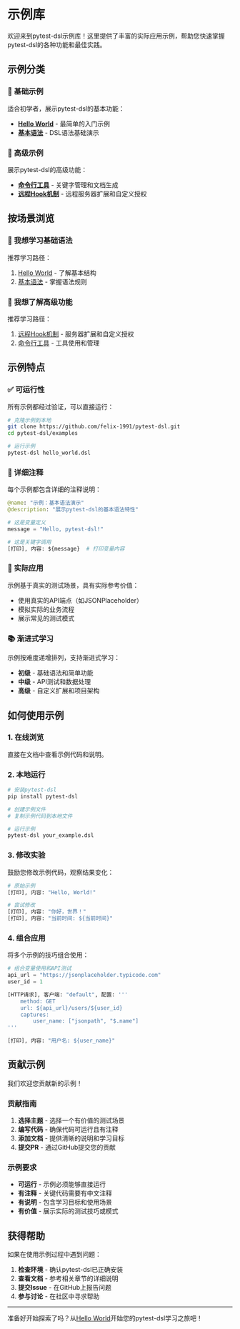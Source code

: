 # 示例库

欢迎来到pytest-dsl示例库！这里提供了丰富的实际应用示例，帮助您快速掌握pytest-dsl的各种功能和最佳实践。

## 示例分类

### 🚀 基础示例

适合初学者，展示pytest-dsl的基本功能：

- **[Hello World](./hello-world)** - 最简单的入门示例
- **[基本语法](./basic-syntax)** - DSL语法基础演示

### 🔧 高级示例

展示pytest-dsl的高级功能：

- **[命令行工具](./cli-tools)** - 关键字管理和文档生成
- **[远程Hook机制](./remote-hooks)** - 远程服务器扩展和自定义授权

## 按场景浏览

### 🎯 我想学习基础语法

推荐学习路径：
1. [Hello World](./hello-world) - 了解基本结构
2. [基本语法](./basic-syntax) - 掌握语法规则

### 🚀 我想了解高级功能

推荐学习路径：
1. [远程Hook机制](./remote-hooks) - 服务器扩展和自定义授权
2. [命令行工具](./cli-tools) - 工具使用和管理

## 示例特点

### ✅ 可运行性

所有示例都经过验证，可以直接运行：

```bash
# 克隆示例到本地
git clone https://github.com/felix-1991/pytest-dsl.git
cd pytest-dsl/examples

# 运行示例
pytest-dsl hello_world.dsl
```

### 📝 详细注释

每个示例都包含详细的注释说明：

```python
@name: "示例：基本语法演示"
@description: "展示pytest-dsl的基本语法特性"

# 这是变量定义
message = "Hello, pytest-dsl!"

# 这是关键字调用
[打印], 内容: ${message}  # 打印变量内容
```

### 🎯 实际应用

示例基于真实的测试场景，具有实际参考价值：

- 使用真实的API端点（如JSONPlaceholder）
- 模拟实际的业务流程
- 展示常见的测试模式

### 📚 渐进式学习

示例按难度递增排列，支持渐进式学习：

- **初级** - 基础语法和简单功能
- **中级** - API测试和数据处理
- **高级** - 自定义扩展和项目架构

## 如何使用示例

### 1. 在线浏览

直接在文档中查看示例代码和说明。

### 2. 本地运行

```bash
# 安装pytest-dsl
pip install pytest-dsl

# 创建示例文件
# 复制示例代码到本地文件

# 运行示例
pytest-dsl your_example.dsl
```

### 3. 修改实验

鼓励您修改示例代码，观察结果变化：

```python
# 原始示例
[打印], 内容: "Hello, World!"

# 尝试修改
[打印], 内容: "你好，世界！"
[打印], 内容: "当前时间: ${当前时间}"
```

### 4. 组合应用

将多个示例的技巧组合使用：

```python
# 组合变量使用和API测试
api_url = "https://jsonplaceholder.typicode.com"
user_id = 1

[HTTP请求], 客户端: "default", 配置: '''
    method: GET
    url: ${api_url}/users/${user_id}
    captures:
        user_name: ["jsonpath", "$.name"]
'''

[打印], 内容: "用户名: ${user_name}"
```

## 贡献示例

我们欢迎您贡献新的示例！

### 贡献指南

1. **选择主题** - 选择一个有价值的测试场景
2. **编写代码** - 确保代码可运行且有注释
3. **添加文档** - 提供清晰的说明和学习目标
4. **提交PR** - 通过GitHub提交您的贡献

### 示例要求

- **可运行** - 示例必须能够直接运行
- **有注释** - 关键代码需要有中文注释
- **有说明** - 包含学习目标和使用场景
- **有价值** - 展示实际的测试技巧或模式

## 获得帮助

如果在使用示例过程中遇到问题：

1. **检查环境** - 确认pytest-dsl已正确安装
2. **查看文档** - 参考相关章节的详细说明
3. **提交Issue** - 在GitHub上报告问题
4. **参与讨论** - 在社区中寻求帮助

---

准备好开始探索了吗？从[Hello World](./hello-world)开始您的pytest-dsl学习之旅吧！ 